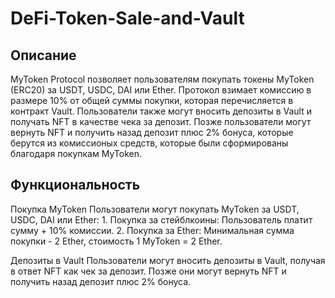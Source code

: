 # DeFi-Token-Sale-and-Vault

## Описание
MyToken Protocol позволяет пользователям покупать токены MyToken (ERC20) за USDT, USDC, DAI или Ether. Протокол взимает комиссию в размере 10% от общей суммы покупки, которая перечисляется в контракт Vault. Пользователи также могут вносить депозиты в Vault и получать NFT в качестве чека за депозит. Позже пользователи могут вернуть NFT и получить назад депозит плюс 2% бонуса, которые берутся из комиссионых средств, которые были сформированы благодаря покупкам MyToken.

## Функциональность

Покупка MyToken
Пользователи могут покупать MyToken за USDT, USDC, DAI или Ether:
    1. Покупка за стейблкоины: Пользователь платит сумму + 10% комиссии.
    2. Покупка за Ether: Минимальная сумма покупки - 2 Ether, стоимость 1 MyToken = 2 Ether.

Депозиты в Vault
Пользователи могут вносить депозиты в Vault, получая в ответ NFT как чек за депозит. Позже они могут вернуть NFT и получить назад депозит плюс 2% бонуса.